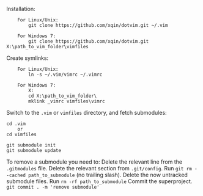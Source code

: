 Installation:

		For Linux/Unix:
			git clone https://github.com/xqin/dotvim.git ~/.vim

		For Windows 7:
			git clone https://github.com/xqin/dotvim.git X:\path_to_vim_folder\vimfiles


Create symlinks:

		For Linux/Unix:
			ln -s ~/.vim/vimrc ~/.vimrc

		For Windows 7:
			X:
			cd X:\path_to_vim_folder\
			mklink _vimrc vimfiles\vimrc


Switch to the `.vim` or `vimfiles` directory, and fetch submodules:

    cd .vim
        or
    cd vimfiles

    git submodule init
    git submodule update


To remove a submodule you need to:
Delete the relevant line from the `.gitmodules` file.
Delete the relevant section from `.git/config`.
Run `git rm --cached path_to_submodule` (no trailing slash).
Delete the now untracked submodule files.
Run `rm -rf path_to_submodule`
Commit the superproject.
`git commit . -m 'remove submodule'`